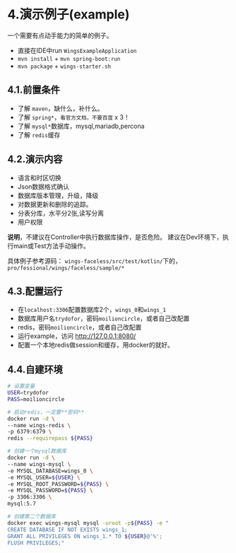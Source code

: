 # 4.演示例子(example)

一个需要有点动手能力的简单的例子。

 * 直接在IDE中run `WingsExampleApplication`
 * `mvn install` + `mvn spring-boot:run`
 * `mvn package` + `wings-starter.sh`

## 4.1.前置条件

 * 了解 `maven`，缺什么，补什么。
 * 了解 `spring*`，`看官方文档，不要百度` x 3！
 * 了解 `mysql*`数据库，mysql,mariadb,percona
 * 了解 `redis`缓存

## 4.2.演示内容
 
 * 语言和时区切换
 * Json数据格式确认
 * 数据库版本管理，升级，降级
 * 对数据更新和删除的追踪。
 * 分表分库，水平分2张,读写分离
 * 用户权限
 
**说明**，不建议在Controller中执行数据库操作，是否危险。
建议在Dev环境下，执行main或Test方法手动操作。

具体例子参考源码：
`wings-faceless/src/test/kotlin/`下的， 
`pro/fessional/wings/faceless/sample/*`

## 4.3.配置运行

 * 在`localhost:3306`配置数据库2个，`wings_0`和`wings_1`
 * 数据库用户名`trydofor`，密码`moilioncircle`，或者自己改配置
 * redis，密码`moilioncircle`，或者自己改配置
 * 运行example，访问 http://127.0.0.1:8080/
 * 配置一个本地redis做session和缓存，用docker的就好。
 
## 4.4.自建环境

``` bash
# 设置变量
USER=trydofor
PASS=moilioncircle

# 启动redis，一定要**密码**
docker run -d \
--name wings-redis \
-p 6379:6379 \
redis --requirepass ${PASS}

# 创建一个mysql数据库
docker run -d \
--name wings-mysql \
-e MYSQL_DATABASE=wings_0 \
-e MYSQL_USER=${USER} \
-e MYSQL_ROOT_PASSWORD=${PASS} \
-e MYSQL_PASSWORD=${PASS} \
-p 3306:3306 \
mysql:5.7

# 创建第二个数据库
docker exec wings-mysql mysql -uroot -p${PASS} -e "
CREATE DATABASE IF NOT EXISTS wings_1;
GRANT ALL PRIVILEGES ON wings_1.* TO ${USER}@'%';
FLUSH PRIVILEGES;"


```